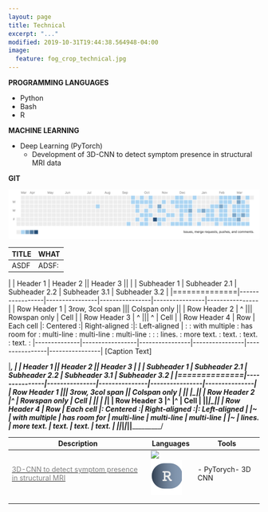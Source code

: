 ```yaml
---
layout: page
title: Technical
excerpt: "..."
modified: 2019-10-31T19:44:38.564948-04:00
image:
  feature: fog_crop_technical.jpg
---
```



**PROGRAMMING LANGUAGES**
- Python
- Bash 
- R 

**MACHINE LEARNING**

- Deep Learning (PyTorch)
  - Development of 3D-CNN to detect symptom presence in structural MRI data 

**GIT**

![](/images/git_banner.png)


| TITLE| WHAT|
|--|--|
| ASDF | ADSF:|

|              | Header 1        | Header 2                       || Header 3                       ||
|              | Subheader 1     | Subheader 2.1  | Subheader 2.2  | Subheader 3.1  | Subheader 3.2  |
|==============|-----------------|----------------|----------------|----------------|----------------|
| Row Header 1 | 3row, 3col span                                 ||| Colspan only                   ||
| Row Header 2 |       ^                                         ||| Rowspan only   | Cell           |
| Row Header 3 |       ^                                         |||       ^        | Cell           |
| Row Header 4 |  Row            |  Each cell     |:   Centered   :| Right-aligned :|: Left-aligned  |
:              :  with multiple  :  has room for  :   multi-line   :    multi-line  :  multi-line    :
:              :  lines.         :  more text.    :      text.     :         text.  :  text.         :
|--------------|-----------------|----------------|----------------|----------------|----------------|
[Caption Text]

|_______________________________________________________________________________________________,
|              | Header 1      || Header 2                     || Header 3                      |
|              | Subheader 1   | Subheader 2.1 | Subheader 2.2 |  Subheader 3.1 | Subheader 3.2 |
|==============|---------------|---------------|---------------|----------------|---------------|
| Row Header 1 ||| 3row, 3col span                             || Colspan only                  |
|______________|                                               |________________|_______________|
| Row Header 2 |^                                              |  Rowspan only  | Cell          |
|______________|                                               |                |_______________|
| Row Header 3 |^                                              |^               | Cell          |
|______________|_______________________________________________|________________|_______________|
| Row Header 4 | Row           | Each cell     |:   Centered  :| Right-aligned :|: Left-aligned |
|~             | with multiple | has room for  |   multi-line  |    multi-line  |  multi-line   |
|~             | lines.        | more text.    |      text.    |         text.  |  text.        |
|______________|_______________|_______________|_______________|________________|_______________/

| Description                                                                                       | Languages  | Tools                |
|---------------------------------------------------------------------------------------------------|------------|----------------------|
| [<span style="color:grey">3D-CNN to detect symptom presence in structural MRI</span>](https://gitlab.com/harman_school/dl_3d_cnn) | ![](/images/language_icons/phthon.png) ![](/images/language_icons/R.png) |  - PyTorych- 3D CNN |
|                                                                                                   |            |                      |
|                                                                                                   |            |                      |